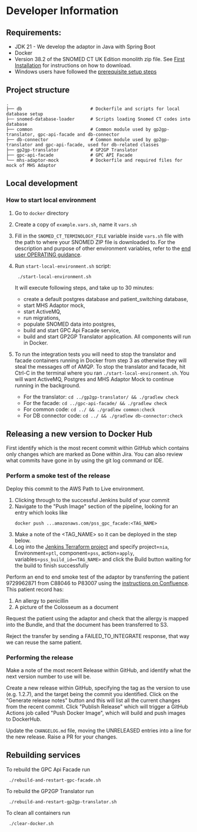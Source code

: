 # Developer Information

## Requirements:

* JDK 21 - We develop the adaptor in Java with Spring Boot
* Docker
* Version 38.2 of the SNOMED CT UK Edition monolith zip file.
  See [First Installation](./OPERATING.md#populating-the-snomed-database) for instructions on how to download.
* Windows users have followed the [prerequisite setup steps](./getting-started-with-windows.md)

## Project structure

    .
    ├── db                          # Dockerfile and scripts for local database setup
    ├── snomed-database-loader      # Scripts loading Snomed CT codes into database
    ├── common                      # Common module used by gp2gp-translator, gpc-api-facade and db-connector
    ├── db-connector                # Common module used by gp2gp-translator and gpc-api-facade, used for db-related classes
    ├── gp2gp-translator            # GP2GP Translator
    ├── gpc-api-facade              # GPC API Facade
    └── mhs-adaptor-mock            # Dockerfile and required files for mock of MHS Adaptor

## Local development
### How to start local environment
1. Go to `docker` directory
2. Create a copy of `example.vars.sh`, name it `vars.sh`
3. Fill in the `SNOMED_CT_TERMINOLOGY_FILE` variable inside `vars.sh` file with the path to where your SNOMED ZIP file
   is downloaded to. For the description and purpose of other environment variables, refer to the
   [end user OPERATING guidance](OPERATING.md#environment-variables).
3. Run `start-local-environment.sh` script:
   ```shell script
    ./start-local-environment.sh
   ```
   It will execute following steps, and take up to 30 minutes:
    - create a default postgres database and patient_switching database,
    - start MHS Adaptor mock,
    - start ActiveMQ,
    - run migrations,
    - populate SNOMED data into postgres, 
    - build and start GPC Api Facade service,
    - build and start GP2GP Translator application.
      All components will run in Docker.

4. To run the integration tests you will need to stop the translator and facade containers running in Docker from step 3
   as otherwise they will steal the messages off of AMQP.
   To stop the translator and facade, hit Ctrl-C in the terminal where you ran `./start-local-environment.sh`.
   You will want ActiveMQ, Postgres and MHS Adaptor Mock to continue running in the background. 

   - For the translator: `cd ../gp2gp-translator/ && ./gradlew check`
   - For the facade: `cd ../gpc-api-facade/ && ./gradlew check`
   - For common code: `cd ../ && ./gradlew common:check`
   - For DB connector code: `cd ../ && ./gradlew db-connector:check`

## Releasing a new version to Docker Hub

First identify which is the most recent commit within GitHub which contains only changes which are marked as Done within Jira.
You can also review what commits have gone in by using the git log command or IDE.

### Perform a smoke test of the release

Deploy this commit to the AWS Path to Live environment.

1. Clicking through to the successful Jenkins build of your commit
1. Navigate to the "Push Image" section of the pipeline, looking for an entry which looks like
   ```
   docker push ...amazonaws.com/pss_gpc_facade:<TAG_NAME>
   ```
1. Make a note of the <TAG_NAME> so it can be deployed in the step below.
1. Log into the [Jenkins Terraform project][jenkins-terraform] and specify project=`nia`, Environment=`ptl`,
   component=`pss`, action=`apply`, variables=`pss_build_id=<TAG_NAME>` and click the Build button waiting
   for the build to finish successfully

[jenkins-terraform]: http://ec2-35-177-12-25.eu-west-2.compute.amazonaws.com/job/Terraform/build?delay=0sec

Perform an end to end smoke test of the adaptor by transferring the patient 9729962871 from C88046 to P83007 using the
[instructions on Confluence][e2e-ptl-test-instructions].
This patient record has:

1. An allergy to penicillin
1. A picture of the Colosseum as a document

Request the patient using the adaptor and check that the allergy is mapped into the Bundle,
and that the document has been transferred to S3.

Reject the transfer by sending a FAILED_TO_INTEGRATE response, that way we can reuse the same patient.

[e2e-ptl-test-instructions]: https://gpitbjss.atlassian.net/wiki/spaces/NIA/pages/12540018795/Testing+an+NME+winning+scenario+PS+Adaptor

### Performing the release

Make a note of the most recent Release within GitHub, and identify what the next version number to use will be.

Create a new release within GitHub, specifying the tag as the version to use (e.g. 1.2.7), and the target being the commit you identified.
Click on the "Generate release notes" button and this will list all the current changes from the recent commit.
Click "Publish Release" which will trigger a GitHub Actions job called "Push Docker Image", which will build and
push images to DockerHub.

Update the `CHANGELOG.md` file, moving the UNRELEASED entries into a line for the new release.
Raise a PR for your changes.

## Rebuilding services
To rebuild the GPC Api Facade run
```shell script
 ./rebuild-and-restart-gpc-facade.sh
```

To rebuild the GP2GP Translator run
```shell script
 ./rebuild-and-restart-gp2gp-translator.sh
```

To clean all containers run
```shell script
 ./clear-docker.sh
```
